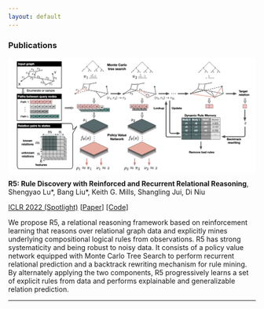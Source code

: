 ```yaml
---
layout: default
---
```


### Publications
<img align="center" src="https://github.com/sluxsr/sluxsr.github.io/blob/master/pics/r5_overview.png?raw=true">

**R5: Rule Discovery with Reinforced and Recurrent Relational Reasoning**, Shengyao Lu*, Bang Liu*, Keith G. Mills, Shangling Jui, Di Niu 

[ICLR 2022 (Spotlight)](https://openreview.net/forum?id=2eXhNpHeW6E) [[Paper](https://arxiv.org/abs/2205.06454)] [[Code]](https://github.com/sluxsr/r5_graph_reasoning) 

We propose R5, a relational reasoning framework based on reinforcement learning that reasons over relational graph data and explicitly mines underlying compositional logical rules from observations. R5 has strong systematicity and being robust to noisy data. It consists of a policy value network equipped with Monte Carlo Tree Search to perform recurrent relational prediction and a backtrack rewriting mechanism for rule mining. By alternately applying the two components, R5 progressively learns a set of explicit rules from data and performs explainable and generalizable relation prediction. 

- - -
